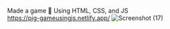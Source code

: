 Made a game 💓 
Using HTML, CSS, and JS <br/>
https://pig-gameusingjs.netlify.app/
![Screenshot (17)](https://user-images.githubusercontent.com/42577922/153879769-1312610a-d42b-4473-a09d-fbbee6b46d77.png)
